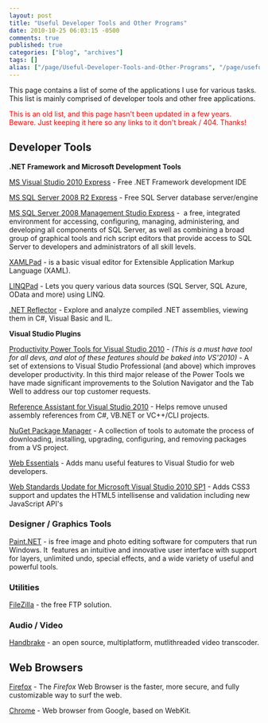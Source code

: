 ```yaml
---
layout: post
title: "Useful Developer Tools and Other Programs"
date: 2010-10-25 06:03:15 -0500
comments: true
published: true
categories: ["blog", "archives"]
tags: []
alias: ["/page/Useful-Developer-Tools-and-Other-Programs", "/page/useful-developer-tools-and-other-programs"]
---
```

<!-- more -->
<p>This page contains a list of some of the applications I use for various tasks. This list is mainly comprised of developer tools and other free applications.</p>
<p><span style="color: #ff0000;">This is an old list, and this page hasn't been updated in a few years. Beware. Just keeping it here so any links to it don't break / 404. Thanks!</span></p>
<h2>Developer Tools</h2>
<p><strong>.NET Framework and Microsoft Development Tools</strong></p>
<p><a href="http://www.microsoft.com/express/Downloads/#Visual_Studio_2010_Express_Downloads">MS Visual Studio 2010 Express</a> - Free .NET Framework development IDE</p>
<p><a href="http://www.microsoft.com/express/Downloads/#SQL_Server_2008_R2_Express_Downloads">MS SQL Server 2008 R2 Express</a> - Free SQL Server database server/engine</p>
<p><a href="http://www.microsoft.com/downloads/en/details.aspx?FamilyID=08e52ac2-1d62-45f6-9a4a-4b76a8564a2b">MS SQL Server 2008 Management Studio Express</a> -&nbsp; a free, integrated environment for accessing, configuring, managing, administering, and developing all components of SQL Server, as well as combining a broad group of graphical tools and rich script editors that provide access to SQL Server to developers and administrators of all skill levels.</p>
<p><a href="http://msdn.microsoft.com/en-us/library/ms742398%28VS.90%29.aspx">XAMLPad</a> - is a basic visual editor for Extensible Application Markup Language (XAML).</p>
<p><a href="http://www.linqpad.net/">LINQPad</a> - Lets you query various data sources (SQL Server, SQL Azure, OData and more) using LINQ.</p>
<p><a href="http://www.red-gate.com/products/reflector/">.NET Reflector</a> - Explore and analyze compiled .NET assemblies, viewing them in C#, Visual Basic and IL.</p>
<p><strong>Visual Studio Plugins</strong></p>
<p><a title="Productivity Power Tools for Visual Studio 2010" href="http://visualstudiogallery.msdn.microsoft.com/en-us/d0d33361-18e2-46c0-8ff2-4adea1e34fef">Productivity Power Tools for Visual Studio 2010</a> - <em>(This is a must have tool for all devs, and alot of these features should be baked into VS'2010)</em> - A set of extensions to Visual Studio Professional (and above) which improves developer productivity. In this third major release of the Power Tools we have made significant improvements to the Solution Navigator and the Tab Well to address our top customer requests.</p>
<p><a href="http://visualstudiogallery.msdn.microsoft.com/fc504cc6-5808-4da8-ae86-8d3f9ed81606">Reference Assistant for Visual Studio 2010</a> - Helps remove unused assembly references from C#, VB.NET or VC++/CLI projects.</p>
<p><a href="http://visualstudiogallery.msdn.microsoft.com/27077b70-9dad-4c64-adcf-c7cf6bc9970c">NuGet Package Manager</a> - A collection of tools to automate the process of downloading, installing, upgrading, configuring, and removing packages from a VS project.</p>
<p><a href="http://visualstudiogallery.msdn.microsoft.com/6ed4c78f-a23e-49ad-b5fd-369af0c2107f">Web Essentials</a> - Adds manu useful features to Visual Studio for web developers.</p>
<p><a href="http://visualstudiogallery.msdn.microsoft.com/a15c3ce9-f58f-42b7-8668-53f6cdc2cd83">Web Standards Update for Microsoft Visual Studio 2010 SP1</a> - Adds CSS3 support and updates the HTML5 intellisense and validation including new JavaScript API's</p>
<h3>Designer / Graphics Tools</h3>
<p><a href="http://www.getpaint.net/">Paint.NET</a> - is free image and photo editing software for computers that run Windows. It&nbsp; features an intuitive and innovative user interface with support for layers, unlimited undo, special effects, and a wide variety of useful and powerful tools.</p>
<h3>Utilities</h3>
<p><a href="http://filezilla-project.org/">FileZilla</a> - the free FTP solution.</p>
<h3>Audio / Video</h3>
<p><a href="http://handbrake.fr/">Handbrake</a> - an open source, multiplatform, mutlithreaded video transcoder.</p>
<h2>Web Browsers</h2>
<p><a href="http://getfirefox.com">Firefox</a> - The <em>Firefox</em> Web Browser is the faster, more secure, and fully customizable way to surf the web.</p>
<p><a href="http://www.google.com/chrome/">Chrome</a> - Web browser from Google, based on WebKit.</p>
